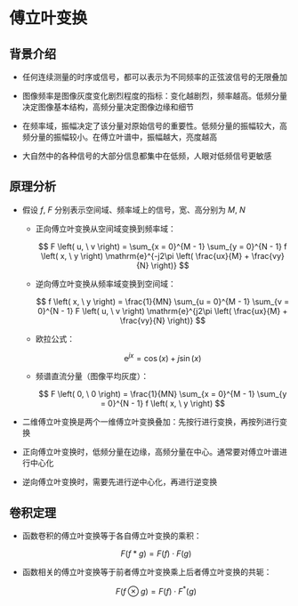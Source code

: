 # 傅立叶变换

## 背景介绍

- 任何连续测量的时序或信号，都可以表示为不同频率的正弦波信号的无限叠加

- 图像频率是图像灰度变化剧烈程度的指标：变化越剧烈，频率越高。低频分量决定图像基本结构，高频分量决定图像边缘和细节

- 在频率域，振幅决定了该分量对原始信号的重要性。低频分量的振幅较大，高频分量的振幅较小。在傅立叶谱中，振幅越大，亮度越高

- 大自然中的各种信号的大部分信息都集中在低频，人眼对低频信号更敏感

## 原理分析

- 假设 $f, \ F$ 分别表示空间域、频率域上的信号，宽、高分别为 $M, \ N$

  - 正向傅立叶变换从空间域变换到频率域：

    $$
    F \left( u, \ v \right) = \sum_{x = 0}^{M - 1} \sum_{y = 0}^{N - 1} f \left( x, \ y \right) \mathrm{e}^{-j2\pi \left( \frac{ux}{M} + \frac{vy}{N} \right)}
    $$

  - 逆向傅立叶变换从频率域变换到空间域：

    $$
    f \left( x, \ y \right) = \frac{1}{MN} \sum_{u = 0}^{M - 1} \sum_{v = 0}^{N - 1} F \left( u, \ v \right) \mathrm{e}^{j2\pi \left( \frac{ux}{M} + \frac{vy}{N} \right)}
    $$

  - 欧拉公式：

    $$
    \mathrm{e}^{jx} = \cos \left( x \right) + j \sin \left( x \right)
    $$

  - 频谱直流分量（图像平均灰度）：

    $$
    F \left( 0, \ 0 \right) = \frac{1}{MN} \sum_{x = 0}^{M - 1} \sum_{y = 0}^{N - 1} f \left( x, \ y \right)
    $$

- 二维傅立叶变换是两个一维傅立叶变换叠加：先按行进行变换，再按列进行变换

- 正向傅立叶变换时，低频分量在边缘，高频分量在中心。通常要对傅立叶谱进行中心化

- 逆向傅立叶变换时，需要先进行逆中心化，再进行逆变换

## 卷积定理

- 函数卷积的傅立叶变换等于各自傅立叶变换的乘积：

  $$
  F \left( f * g \right) = F \left( f \right) \cdot F \left( g \right)
  $$

- 函数相关的傅立叶变换等于前者傅立叶变换乘上后者傅立叶变换的共轭：

  $$
  F \left( f \otimes g \right) = F \left( f \right) \cdot F^{*} \left( g \right)
  $$